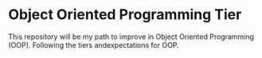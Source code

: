 # Object Oriented Programming Tier
This repository will be my path to improve in Object Oriented Programming (OOP).
Following the tiers andexpectations for OOP.
